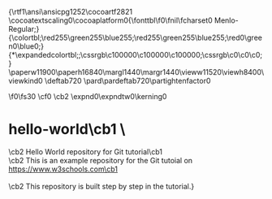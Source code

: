 {\rtf1\ansi\ansicpg1252\cocoartf2821
\cocoatextscaling0\cocoaplatform0{\fonttbl\f0\fnil\fcharset0 Menlo-Regular;}
{\colortbl;\red255\green255\blue255;\red255\green255\blue255;\red0\green0\blue0;}
{\*\expandedcolortbl;;\cssrgb\c100000\c100000\c100000;\cssrgb\c0\c0\c0;}
\paperw11900\paperh16840\margl1440\margr1440\vieww11520\viewh8400\viewkind0
\deftab720
\pard\pardeftab720\partightenfactor0

\f0\fs30 \cf0 \cb2 \expnd0\expndtw0\kerning0
# hello-world\cb1 \
\cb2 Hello World repository for Git tutorial\cb1 \
\cb2 This is an example repository for the Git tutoial on https://www.w3schools.com\cb1 \
\
\cb2 This repository is built step by step in the tutorial.}